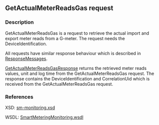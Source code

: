 ## GetActualMeterReadsGas request

### Description
GetActualMeterReadsGas is a request to retrieve the actual import and export meter reads from a G-meter. The request needs the DeviceIdentification.

All requests have similar response behaviour which is described in [ResponseMessages](./ResponseMessages.md).

[GetActualMeterReadsGasResponse](GetActualMeterReadsGasResponse.md) returns the retrieved meter reads values, unit and log time from the GetActualMeterReadsGas request. The response contains the DeviceIdentification and CorrelationUid which is received from the GetActualMeterReadsGas request.

### References

XSD: [sm-monitoring.xsd](https://github.com/OSGP/Shared/blob/development/osgp-ws-smartmetering/src/main/resources/schemas/sm-monitoring.xsd)

WSDL: [SmartMeteringMonitoring.wsdl](https://github.com/OSGP/Shared/blob/development/osgp-ws-smartmetering/src/main/resources/SmartMeteringMonitoring.wsdl)
